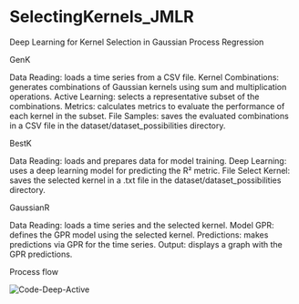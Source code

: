 # SelectingKernels_JMLR

Deep Learning for Kernel Selection in Gaussian Process Regression

GenK

Data Reading: loads a time series from a CSV file.
Kernel Combinations: generates combinations of Gaussian kernels using sum and multiplication operations.
Active Learning: selects a representative subset of the combinations.
Metrics: calculates metrics to evaluate the performance of each kernel in the subset.
File Samples: saves the evaluated combinations in a CSV file in the dataset/dataset_possibilities directory.

BestK

Data Reading: loads and prepares data for model training.
Deep Learning: uses a deep learning model for predicting the R² metric.
File Select Kernel: saves the selected kernel in a .txt file in the dataset/dataset_possibilities directory.

GaussianR

Data Reading: loads a time series and the selected kernel.
Model GPR: defines the GPR model using the selected kernel.
Predictions: makes predictions via GPR for the time series.
Output: displays a graph with the GPR predictions.

Process flow

![Code-Deep-Active](https://github.com/user-attachments/assets/490509a5-1baa-449b-a162-f2045f3bf5cc)





